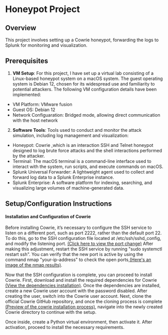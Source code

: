 # Honeypot Project

## Overview
This project involves setting up a Cowrie honeypot, forwarding the logs to Splunk for monitoring and visualization.

## Prerequisites
1) **VM Setup**: For this project, I have set up a virtual lab consisting of a Linux-based honeypot system on a macOS system. The guest operating system is Debian 12, chosen for its widespread use and familiarity to potential attackers. The following VM configuration details have been implemented:

  -	VM Platform: VMware fusion
  -	Guest OS: Debian 12
  -	Network Configuaration: Bridged mode, allowing direct communication with the host network

2) **Software Tools**: Tools used to conduct and monitor the attack simulation, including log management and visualization:

  - Honeypot: Cowrie ,which is an interaction SSH and Telnet honeypot designed to log brute force attacks and the shell interactions performed by the attacker. 
  - Terminal: The macOS terminal is a command-line interface used to interact with the system, run scripts, and execute commands on macOS.
  - Splunk Universal Forwarder: A lightweight agent used to collect and forward log data to a Splunk Enterprise instance.
  - Splunk Enterprise: A software platform for indexing, searching, and visualizing large volumes of machine-generated data.

## Setup/Configuration Instructions
#### Installation and Configuration of Cowrie
Before installing Cowrie, it’s necessary to configure the SSH service to listen on a different port, such as port 2222, rather than the default port 22. To do this, go to the SSH configuration file located at /etc/ssh/sshd_config, and modify the listening port. 
[(Click here to view the port change)](/Screenshots/sshconfiguration.png)
After making this adjustment, restart the SSH service by running "sudo systemctl restart ssh". You can verify that the new port is active by using the command nmap "your-ip-address" to check the open ports,[(Here's an image of the nmap results)](/Screenshots/ssh_nmap_scan.png).

Now that the SSH configuration is complete, you can proceed to install Cowrie. First, download and install the required dependencies for Cowrie [(View the dependencies installation)](/Screenshots/cowrie_dependencies.png). 
Once the dependencies are installed, create a new Cowrie user account with the password disabled. After creating the user, switch into the Cowrie user account. Next, clone the official Cowrie GitHub repository, and once the cloning process is complete [(Preview of the cowrie installation process)](Screenshots/cowrie_installation.png), navigate into the newly created Cowrie directory to continue with the setup.

Once inside, create a Python virtual environment, then activate it. After activation, proceed to install the necessary requirements.


